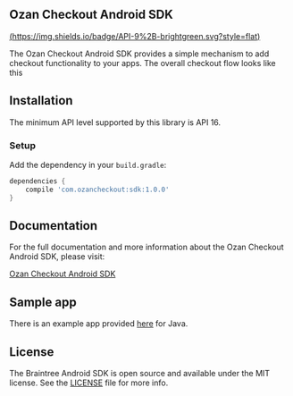 ## Ozan Checkout Android SDK

[(https://img.shields.io/badge/API-9%2B-brightgreen.svg?style=flat)](https://android-arsenal.com/api?level=16)

The Ozan Checkout Android SDK provides a simple mechanism to add checkout functionality to your apps. The overall checkout flow looks like this
## Installation

The minimum API level supported by this library is API 16.

### Setup
Add the dependency in your `build.gradle`:

```gradle
dependencies {
	compile 'com.ozancheckout:sdk:1.0.0'
}
```

## Documentation

For the full documentation and more information about the Ozan Checkout Android SDK, please visit: 

[Ozan Checkout Android SDK](https://ozan.readme.io/docs/android)

## Sample app

There is an example app provided [here](https://github.com/ozanlimited/ozan-checkout-android/tree/master/Sample) for Java.

## License

The Braintree Android SDK is open source and available under the MIT license. See the [LICENSE](LICENSE) file for more info.

